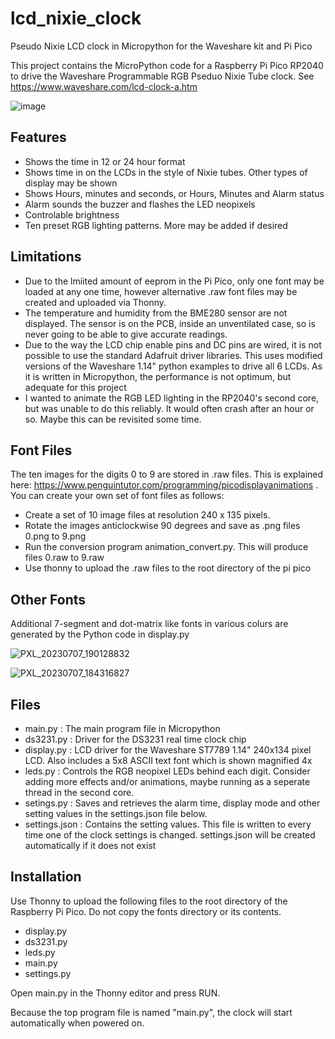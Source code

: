 # lcd_nixie_clock
Pseudo Nixie LCD clock in Micropython for the Waveshare kit and Pi Pico

This project contains the MicroPython code for a Raspberry Pi Pico RP2040 to drive the Waveshare Programmable RGB Pseduo Nixie Tube clock. See https://www.waveshare.com/lcd-clock-a.htm

![image](https://github.com/g0hjq/lcd_nixie_clock/assets/37076748/554df180-edf5-486d-a488-68c63047eff1)

## Features
- Shows the time in 12 or 24 hour format
- Shows time in on the LCDs in the style of Nixie tubes. Other types of display may be shown
- Shows Hours, minutes and seconds, or Hours, Minutes and Alarm status
- Alarm sounds the buzzer and flashes the LED neopixels
- Controlable brightness
- Ten preset RGB lighting patterns. More may be added if desired

## Limitations
- Due to the lmiited amount of eeprom in the Pi Pico, only one font may be loaded at any one time, however alternative .raw font files may be created and uploaded via Thonny. 
- The temperature and humidity from the BME280 sensor are not displayed. The sensor is on the PCB, inside an unventilated case, so is never going to be able to give accurate readings.
- Due to the way the LCD chip enable pins and DC pins are wired, it is not possible to use the standard Adafruit driver libraries. This uses modified versions of the Waveshare 1.14" python examples to drive all 6 LCDs. As it is written in Micropython, the performance is not optimum, but adequate for this project
- I wanted to animate the RGB LED lighting in the RP2040's second core, but was unable to do this reliably. It would often crash after an hour or so. Maybe this can be revisited some time.

## Font Files
The ten images for the digits 0 to 9 are stored in .raw files. This is explained here: https://www.penguintutor.com/programming/picodisplayanimations . You can create your own set of font files as follows:
- Create a set of 10 image files at resolution 240 x 135 pixels.
- Rotate the images anticlockwise 90 degrees and save as .png files 0.png to 9.png
- Run the conversion program animation_convert.py. This will produce files 0.raw to 9.raw
- Use thonny to upload the .raw files to the root directory of the pi pico

## Other Fonts
Additional 7-segment and dot-matrix like fonts in various colurs are generated by the Python code in display.py

![PXL_20230707_190128832](https://github.com/g0hjq/lcd_nixie_clock/assets/37076748/7784f8dd-b2f1-4781-a3c2-daf8a86a8d97)

![PXL_20230707_184316827](https://github.com/g0hjq/lcd_nixie_clock/assets/37076748/b2fb8b04-7def-455a-abbd-d3ba16caa3c3)

## Files
- main.py : The main program file in Micropython
- ds3231.py : Driver for the DS3231 real time clock chip
- display.py : LCD driver for the Waveshare ST7789 1.14" 240x134 pixel LCD. Also includes a 5x8 ASCII text font which is shown magnified 4x
- leds.py : Controls the RGB neopixel LEDs behind each digit. Consider adding more effects and/or animations, maybe running as a seperate thread in the second core.
- setings.py : Saves and retrieves the alarm time, display mode and other setting values in the settings.json file below.
- settings.json : Contains the setting values. This file is written to every time one of the clock settings is changed. settings.json will be created automatically if it does not exist

## Installation
Use Thonny to upload the following files to the root directory of the Raspberry Pi Pico. Do not copy the fonts directory or its contents.
- display.py
- ds3231.py
- leds.py
- main.py
- settings.py
  
Open main.py in the Thonny editor and press RUN. 

Because the top program file is named "main.py", the clock will start automatically when powered on.

